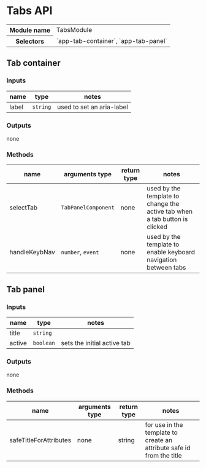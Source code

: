 # Tabs API

<table>
  <tbody>
    <tr>
      <th>Module name</th>
      <td>TabsModule</td>
    </tr>
    <tr>
      <th>Selectors</th>
      <td>`app-tab-container`, `app-tab-panel`</td>
    </tr>
  </tbody>
</table>

## Tab container

### Inputs

| name | type | notes |
| ---- | ---- | ---- |
| label | `string` | used to set an aria-label |

### Outputs

none

### Methods

| name | arguments type | return type | notes |
| ---- | ---- | ---- | ---- |
| selectTab | `TabPanelComponent` | none | used by the template to change the active tab when a tab button is clicked |
| handleKeybNav | `number`, `event` | none | used by the template to enable keyboard navigation between tabs |

## Tab panel

### Inputs

| name | type | notes |
| ---- | ---- | ---- |
| title | `string` | |
| active | `boolean` | sets the initial active tab |

### Outputs

none

### Methods

| name | arguments type | return type | notes |
| ---- | ---- | ---- | ---- |
| safeTitleForAttributes | none | string | for use in the template to create an attribute safe id from the title |

